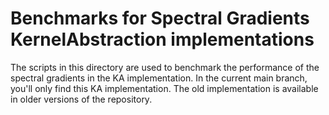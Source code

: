 # Benchmarks for Spectral Gradients KernelAbstraction implementations 

The scripts in this directory are used to benchmark the performance of the spectral gradients in the KA implementation. In the current main branch, you'll only find this KA implementation. The old implementation is available in older versions of the repository.

